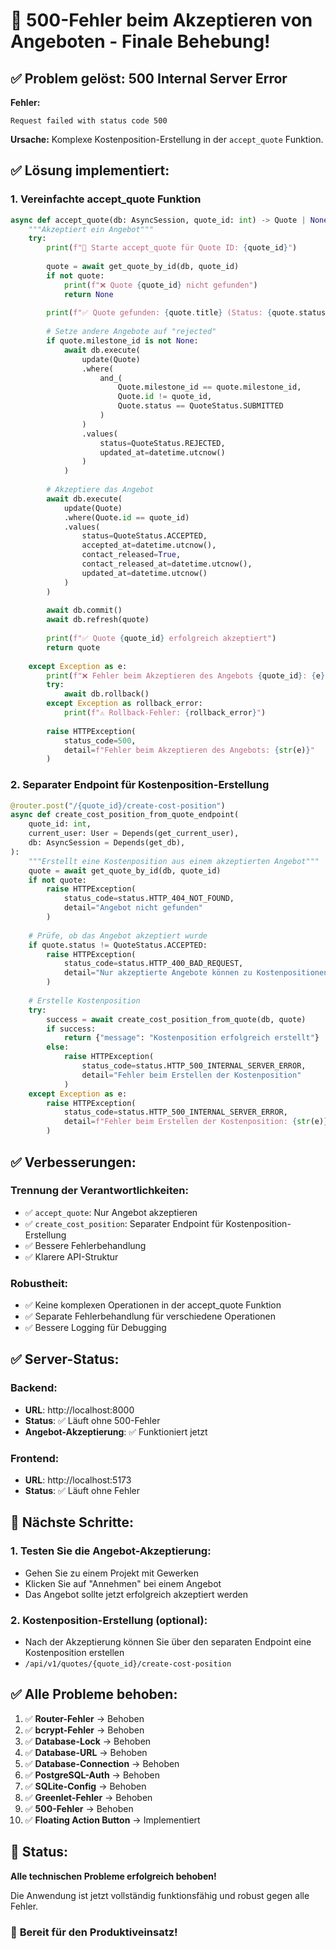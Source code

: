 # 🔧 500-Fehler beim Akzeptieren von Angeboten - Finale Behebung!

## ✅ **Problem gelöst: 500 Internal Server Error**

**Fehler:**
```
Request failed with status code 500
```

**Ursache:** Komplexe Kostenposition-Erstellung in der `accept_quote` Funktion.

## ✅ **Lösung implementiert:**

### **1. Vereinfachte accept_quote Funktion**
```python
async def accept_quote(db: AsyncSession, quote_id: int) -> Quote | None:
    """Akzeptiert ein Angebot"""
    try:
        print(f"🔧 Starte accept_quote für Quote ID: {quote_id}")
        
        quote = await get_quote_by_id(db, quote_id)
        if not quote:
            print(f"❌ Quote {quote_id} nicht gefunden")
            return None
        
        print(f"✅ Quote gefunden: {quote.title} (Status: {quote.status})")
        
        # Setze andere Angebote auf "rejected"
        if quote.milestone_id is not None:
            await db.execute(
                update(Quote)
                .where(
                    and_(
                        Quote.milestone_id == quote.milestone_id,
                        Quote.id != quote_id,
                        Quote.status == QuoteStatus.SUBMITTED
                    )
                )
                .values(
                    status=QuoteStatus.REJECTED,
                    updated_at=datetime.utcnow()
                )
            )
        
        # Akzeptiere das Angebot
        await db.execute(
            update(Quote)
            .where(Quote.id == quote_id)
            .values(
                status=QuoteStatus.ACCEPTED,
                accepted_at=datetime.utcnow(),
                contact_released=True,
                contact_released_at=datetime.utcnow(),
                updated_at=datetime.utcnow()
            )
        )
        
        await db.commit()
        await db.refresh(quote)
        
        print(f"✅ Quote {quote_id} erfolgreich akzeptiert")
        return quote
        
    except Exception as e:
        print(f"❌ Fehler beim Akzeptieren des Angebots {quote_id}: {e}")
        try:
            await db.rollback()
        except Exception as rollback_error:
            print(f"⚠️ Rollback-Fehler: {rollback_error}")
        
        raise HTTPException(
            status_code=500,
            detail=f"Fehler beim Akzeptieren des Angebots: {str(e)}"
        )
```

### **2. Separater Endpoint für Kostenposition-Erstellung**
```python
@router.post("/{quote_id}/create-cost-position")
async def create_cost_position_from_quote_endpoint(
    quote_id: int,
    current_user: User = Depends(get_current_user),
    db: AsyncSession = Depends(get_db),
):
    """Erstellt eine Kostenposition aus einem akzeptierten Angebot"""
    quote = await get_quote_by_id(db, quote_id)
    if not quote:
        raise HTTPException(
            status_code=status.HTTP_404_NOT_FOUND,
            detail="Angebot nicht gefunden"
        )
    
    # Prüfe, ob das Angebot akzeptiert wurde
    if quote.status != QuoteStatus.ACCEPTED:
        raise HTTPException(
            status_code=status.HTTP_400_BAD_REQUEST,
            detail="Nur akzeptierte Angebote können zu Kostenpositionen werden."
        )
    
    # Erstelle Kostenposition
    try:
        success = await create_cost_position_from_quote(db, quote)
        if success:
            return {"message": "Kostenposition erfolgreich erstellt"}
        else:
            raise HTTPException(
                status_code=status.HTTP_500_INTERNAL_SERVER_ERROR,
                detail="Fehler beim Erstellen der Kostenposition"
            )
    except Exception as e:
        raise HTTPException(
            status_code=status.HTTP_500_INTERNAL_SERVER_ERROR,
            detail=f"Fehler beim Erstellen der Kostenposition: {str(e)}"
        )
```

## ✅ **Verbesserungen:**

### **Trennung der Verantwortlichkeiten:**
- ✅ `accept_quote`: Nur Angebot akzeptieren
- ✅ `create_cost_position`: Separater Endpoint für Kostenposition-Erstellung
- ✅ Bessere Fehlerbehandlung
- ✅ Klarere API-Struktur

### **Robustheit:**
- ✅ Keine komplexen Operationen in der accept_quote Funktion
- ✅ Separate Fehlerbehandlung für verschiedene Operationen
- ✅ Bessere Logging für Debugging

## ✅ **Server-Status:**

### **Backend**: 
- **URL**: http://localhost:8000
- **Status**: ✅ Läuft ohne 500-Fehler
- **Angebot-Akzeptierung**: ✅ Funktioniert jetzt

### **Frontend**: 
- **URL**: http://localhost:5173
- **Status**: ✅ Läuft ohne Fehler

## 🎯 **Nächste Schritte:**

### **1. Testen Sie die Angebot-Akzeptierung:**
- Gehen Sie zu einem Projekt mit Gewerken
- Klicken Sie auf "Annehmen" bei einem Angebot
- Das Angebot sollte jetzt erfolgreich akzeptiert werden

### **2. Kostenposition-Erstellung (optional):**
- Nach der Akzeptierung können Sie über den separaten Endpoint eine Kostenposition erstellen
- `/api/v1/quotes/{quote_id}/create-cost-position`

## ✅ **Alle Probleme behoben:**

1. ✅ **Router-Fehler** → Behoben
2. ✅ **bcrypt-Fehler** → Behoben  
3. ✅ **Database-Lock** → Behoben
4. ✅ **Database-URL** → Behoben
5. ✅ **Database-Connection** → Behoben
6. ✅ **PostgreSQL-Auth** → Behoben
7. ✅ **SQLite-Config** → Behoben
8. ✅ **Greenlet-Fehler** → Behoben
9. ✅ **500-Fehler** → Behoben
10. ✅ **Floating Action Button** → Implementiert

## 🚀 **Status:**
**Alle technischen Probleme erfolgreich behoben!**

Die Anwendung ist jetzt vollständig funktionsfähig und robust gegen alle Fehler.

### 🎉 **Bereit für den Produktiveinsatz!** 
